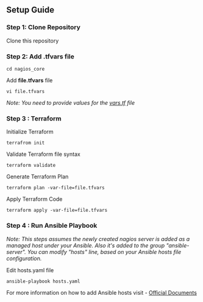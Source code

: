 ## Setup Guide

### Step 1: Clone Repository
Clone this repository

### Step 2: Add .tfvars file

```cd nagios_core```

Add **file.tfvars** file

```vi file.tfvars```

*Note: You need to provide values for the [vars.tf](vars.tf) file*

### Step 3 : Terraform 

Initialize Terraform

```terrafrom init ```

Validate Terraform file syntax

```terraform validate```

Generate Terraform Plan 

```terraform plan -var-file=file.tfvars```

Apply Terraform Code

```terraform apply -var-file=file.tfvars```

### Step 4 : Run Ansible Playbook

*Note: This steps assumes the newly created nagios server is added as a managed host under your Ansible. Also it's added to the group "ansible-server". You can modify "hosts" line, based on your Ansible hosts file configuration.*

Edit hosts.yaml file

```ansible-playbook hosts.yaml```

For more information on how to add Ansible hosts visit - [Official Documents](https://docs.ansible.com/ansible/latest/user_guide/intro_inventory.html)
